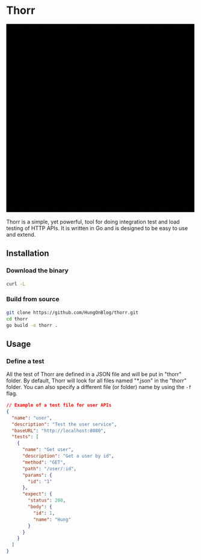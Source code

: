 # Thorr

![Thorr logo](assets/images/Thorr.gif)

Thorr is a simple, yet powerful, tool for doing integration test and load testing of HTTP APIs. It is written in Go and is designed to be easy to use and extend.

## Installation

### Download the binary

```bash
curl -L
```

### Build from source

```bash
git clone https://github.com/HungOnBlog/thorr.git
cd thorr
go build -o thorr .
```

## Usage

### Define a test

All the test of Thorr are defined in a JSON file and will be put in "thorr" folder. By default, Thorr will look for all files named "*.json" in the "thorr" folder. You can also specify a different file (or folder) name by using the `-f` flag.

```json
// Example of a test file for user APIs
{
  "name": "user",
  "description": "Test the user service",
  "baseURL": "http://localhost:8080",
  "tests": [
    {
      "name": "Get user",
      "description": "Get a user by id",
      "method": "GET",
      "path": "/user/:id",
      "params": {
        "id": "1"
      },
      "expect": {
        "status": 200,
        "body": {
          "id": 1,
          "name": "Hung"
        }
      }
    }
  ]
}
```
